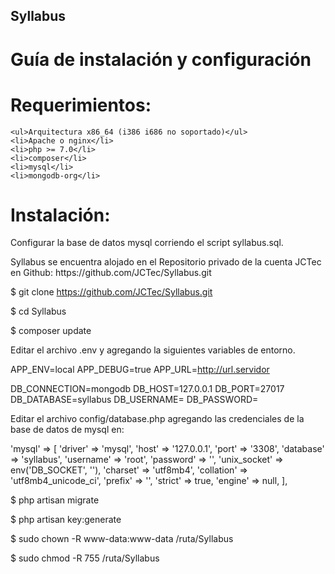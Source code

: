 ## Syllabus
# Guía de instalación y configuración
# Requerimientos: 

    <ul>Arquitectura x86_64 (i386 i686 no soportado)</ul>
    <li>Apache o nginx</li>
    <li>php >= 7.0</li>
    <li>composer</li>
    <li>mysql</li>
    <li>mongodb-org</li>


# Instalación: 

<p>Configurar la base de datos mysql corriendo el script syllabus.sql.</p>

<p>Syllabus se encuentra alojado en el Repositorio privado de la cuenta JCTec en Github: https://github.com/JCTec/Syllabus.git</p>

$ git clone https://github.com/JCTec/Syllabus.git

$ cd Syllabus

$ composer update

<p>Editar el archivo .env y agregando la siguientes variables de entorno.</p>

APP_ENV=local 
APP_DEBUG=true 
APP_URL=http://url.servidor

DB_CONNECTION=mongodb
DB_HOST=127.0.0.1
DB_PORT=27017
DB_DATABASE=syllabus
DB_USERNAME=
DB_PASSWORD=

<p>Editar el archivo config/database.php agregando las credenciales de la base de datos de mysql en:</p>


'mysql' => [
   'driver' => 'mysql',
   'host' => '127.0.0.1',
   'port' => '3308',
   'database' => 'syllabus',
   'username' => 'root',
   'password' => '',
   'unix_socket' => env('DB_SOCKET', ''),
   'charset' => 'utf8mb4',
   'collation' => 'utf8mb4_unicode_ci',
   'prefix' => '',
   'strict' => true,
   'engine' => null,
],

$ php artisan migrate

$ php artisan key:generate 

$ sudo chown -R www-data:www-data /ruta/Syllabus

$ sudo chmod -R 755 /ruta/Syllabus


